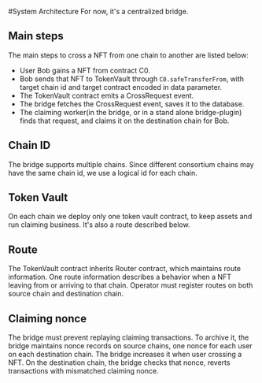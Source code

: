 #System Architecture
For now, it's a centralized bridge. 

## Main steps
The main steps to cross a NFT from one chain to another are listed below:

- User Bob gains a NFT from contract C0.
- Bob sends that NFT to TokenVault through `C0.safeTransferFrom`, with target chain id and target contract encoded in data parameter.
- The TokenVault contract emits a CrossRequest event.
- The bridge fetches the CrossRequest event, saves it to the database.
- The claiming worker(in the bridge, or in a stand alone bridge-plugin) finds that request, and claims it on the destination chain for Bob.

## Chain ID
The bridge supports multiple chains. Since different consortium chains may have the same chain id, we use a
logical id for each chain.

## Token Vault
On each chain we deploy only one token vault contract, to keep assets and run claiming business. It's also a route described below.

## Route
The TokenVault contract inherits Router contract, which maintains route information. One route information describes 
a behavior when a NFT leaving from or arriving to that chain. Operator must register routes on both source chain and destination chain.

## Claiming nonce
The bridge must prevent replaying claiming transactions. To archive it,
the bridge maintains nonce records on source chains, one nonce for each user on each destination chain.
The bridge increases it when user crossing a NFT.
On the destination chain, the bridge checks that nonce, reverts transactions with mismatched claiming nonce.